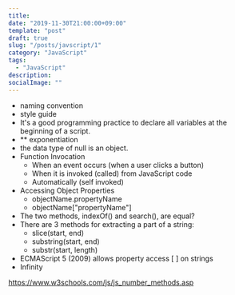 ```yaml
---
title: 
date: "2019-11-30T21:00:00+09:00"
template: "post"
draft: true
slug: "/posts/javscript/1"
category: "JavaScript"
tags:
  - "JavaScript"
description: 
socialImage: ""
---
```


- naming convention
- style guide
- It's a good programming practice to declare all variables at the beginning of a script.
- ** exponentiation
- the data type of null is an object.
- Function Invocation
  - When an event occurs (when a user clicks a button)
  - When it is invoked (called) from JavaScript code
  - Automatically (self invoked)
- Accessing Object Properties
  - objectName.propertyName
  - objectName["propertyName"]
- The two methods, indexOf() and search(), are equal?
- There are 3 methods for extracting a part of a string:
  - slice(start, end)
  - substring(start, end)
  - substr(start, length)
- ECMAScript 5 (2009) allows property access [ ] on strings
- Infinity


https://www.w3schools.com/js/js_number_methods.asp